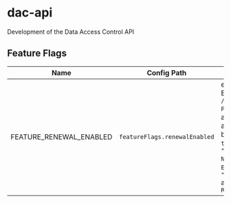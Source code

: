 # dac-api

Development of the Data Access Control API

## Feature Flags

| Name                    | Config Path                   | Description                                                                                                                                                                                                                                                                                                               | Trigger                   | Default |
| ----------------------- | ----------------------------- | ------------------------------------------------------------------------------------------------------------------------------------------------------------------------------------------------------------------------------------------------------------------------------------------------------------------------- | ------------------------- | ------- |
| FEATURE_RENEWAL_ENABLED | `featureFlags.renewalEnabled` | enables Renewal and Expiry features, incl. `/applications/{id}/renew` `POST` endpoint for creating a renewal application, and batch jobs triggered by `/jobs/batch-transitions` endpoint: `"FIRST EXPIRY NOTIFICATIONS"`, `"SECOND EXPIRY NOTIFICATIONS"`, `"EXPIRING APPLICATIONS"` and `"CLOSING UNSUBMITTED RENEWALS"` | set env value to `"true"` | `false` |
